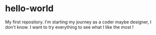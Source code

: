 # hello-world
My first repository.
I'm starting my journey as a coder maybe designer, I don't know. I want to try everything to see what I like the most !
